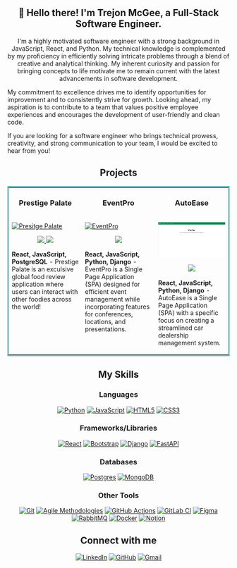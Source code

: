 <h2 align="center">👋 Hello there! I'm Trejon McGee, a Full-Stack Software Engineer.</h2>
<p style="text-align: center;">
I'm a highly motivated software engineer with a strong background in JavaScript, React, and Python. My technical knowledge is complemented by my proficiency in efficiently solving intricate problems through a blend of creative and analytical thinking. My inherent curiosity and passion for bringing concepts to life motivate me to remain current with the latest advancements in software development.

My commitment to excellence drives me to identify opportunities for improvement and to consistently strive for growth. Looking ahead, my aspiration is to contribute to a team that values positive employee experiences and encourages the development of user-friendly and clean code.

If you are looking for a software engineer who brings technical prowess, creativity, and strong communication to your team, I would be excited to hear from you!
</p>

## <div align="center">Projects</div>
<table bordercolor="#66b2b2">
  
  <tr>
    <td width="33%" valign="top">
      <h3 align="center">Prestige Palate</h3>
        <br />
        <a target="_blank" href="https://mambo-number-5.gitlab.io/prestige-palate/">
            <img src="images/PrestigePalate.gif" width="100%" alt="Presitge Palate"/>
        </a>
        <br />
        <p align="center">
          
  <a href="https://gitlab.com/mambo-number-5/prestige-palate" target="_blank">
    <img src="https://img.shields.io/static/v1?label=|&message=REPO&color=23555f&style=plastic&logo=github&logo-color=white"/>
  </a>  
  <a href="https://mambo-number-5.gitlab.io/prestige-palate/" target="_blank">
    <img src="https://img.shields.io/static/v1?label=|&message=WEBSITE&color=cdf998&style=plastic&logo=wordpress&logo-color=white"/>
  </a>
      </p>
        <p><strong>React, JavaScript, PostgreSQL</strong> - Prestige Palate is an exculsive global food review application where users can interact with other foodies across the world!</p>
    </td>
    <td width="33%" valign="top">
      <h3 align="center">EventPro</h3>
        <br />
        <a target="_blank" href="https://github.com/codewithtrey/EventPro">
            <img src="images/EventPro.gif" width="100%" alt="EventPro"/>
        </a>
        <br />
        <p align="center">
          
  <a href="https://github.com/codewithtrey/EventPro" target="_blank">
    <img src="https://img.shields.io/static/v1?label=|&message=REPO&color=23555f&style=plastic&logo=github&logo-color=white"/>
  </a>  
      </p>
        <p><strong>React, JavaScript, Python, Django</strong> - EventPro is a Single Page Application (SPA) designed for efficient event management while incorporating features for conferences, locations, and presentations. </p>
    </td>
    <td width="33%" valign="top">
      <h3 align="center">AutoEase</h3>
        <br />
        <a target="_blank" href="https://github.com/codewithtrey/AutoEase">
            <img src="images/AutoEase.gif" width="100%" alt="AutoEase"/>
        </a>
        <br />
        <p align="center">
          
  <a href="https://github.com/codewithtrey/AutoEase" target="_blank">
    <img src="https://img.shields.io/static/v1?label=|&message=REPO&color=23555f&style=plastic&logo=github&logo-color=white"/>
  </a>  
      </p>
        <p><strong>React, JavaScript, Python, Django</strong> - AutoEase is a Single Page Application (SPA) with a specific focus on creating a streamlined car dealership management system. </p>
    </td>
  </tr>
  
  </table>

## <div align="center">My Skills</div>

<div align="center">

### Languages  
[![Python](https://img.shields.io/badge/python-3670A0?style=for-the-badge&logo=python&logoColor=ffdd54)](https://www.python.org/)
[![JavaScript](https://img.shields.io/badge/javascript-%23323330.svg?style=for-the-badge&logo=javascript&logoColor=%23F7DF1E)](https://www.javascript.com/)
[![HTML5](https://img.shields.io/badge/html5-%23E34F26.svg?style=for-the-badge&logo=html5&logoColor=white)](https://developer.mozilla.org/en-US/docs/Glossary/HTML5)
[![CSS3](https://img.shields.io/badge/css3-%231572B6.svg?style=for-the-badge&logo=css3&logoColor=white)](https://developer.mozilla.org/en-US/docs/Web/CSS)

### Frameworks/Libraries

[![React](https://img.shields.io/badge/react-%2320232a.svg?style=for-the-badge&logo=react&logoColor=%2361DAFB)](https://reactjs.org/)
[![Bootstrap](https://img.shields.io/badge/bootstrap-%238511FA.svg?style=for-the-badge&logo=bootstrap&logoColor=white)](https://getbootstrap.com/)
[![Django](https://img.shields.io/badge/django-%23092E20.svg?style=for-the-badge&logo=django&logoColor=white)](https://www.djangoproject.com/)
[![FastAPI](https://img.shields.io/badge/FastAPI-005571?style=for-the-badge&logo=fastapi)](https://fastapi.tiangolo.com/)

### Databases
[![Postgres](https://img.shields.io/badge/postgres-%23316192.svg?style=for-the-badge&logo=postgresql&logoColor=white)](https://www.postgresql.org/)
[![MongoDB](https://img.shields.io/badge/MongoDB-%234ea94b.svg?style=for-the-badge&logo=mongodb&logoColor=white)](https://www.mongodb.com/)

### Other Tools

[![Git](https://img.shields.io/badge/-Git-F05032?logo=git&logoColor=white)](https://github.com/)
[![Agile Methodologies](https://img.shields.io/badge/-Agile_Methodologies-008075?logo=scrumalliance&logoColor=white)](https://www.scrumalliance.org/)
[![GitHub Actions](https://img.shields.io/badge/github%20actions-%232671E5.svg?style=for-the-badge&logo=githubactions&logoColor=white)](https://github.com/features/actions)
[![GitLab CI](https://img.shields.io/badge/gitlab%20ci-%23181717.svg?style=for-the-badge&logo=gitlab&logoColor=white)](https://about.gitlab.com/)
[![Figma](https://img.shields.io/badge/figma-%23F24E1E.svg?style=for-the-badge&logo=figma&logoColor=white)](https://www.figma.com/)
[![RabbitMQ](https://img.shields.io/badge/Rabbitmq-FF6600?style=for-the-badge&logo=rabbitmq&logoColor=white)](https://www.rabbitmq.com/)
[![Docker](https://img.shields.io/badge/docker-%230db7ed.svg?style=for-the-badge&logo=docker&logoColor=white)](https://www.docker.com/)
[![Notion](https://img.shields.io/badge/Notion-%23000000.svg?style=for-the-badge&logo=notion&logoColor=white)](https://www.notion.so/)

## <div align="center">Connect with me</div>

[![LinkedIn](https://img.shields.io/badge/linkedin-%230077B5.svg?style=for-the-badge&logo=linkedin&logoColor=white)](https://www.linkedin.com/in/trejonmcgee/)
[![GitHub](https://img.shields.io/badge/github-%23121011.svg?style=for-the-badge&logo=github&logoColor=white)](https://github.com/codewithtrey)
[![Gmail](https://img.shields.io/badge/Gmail-D14836?style=for-the-badge&logo=gmail&logoColor=white)](https://mail.google.com/mail/u/0/?fs=1&tf=cm&source=mailto&to=trejon.mcgee@gmail.com)
